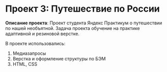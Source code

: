 # Проект 3: Путешествие по России

**Описание проекта**: Проект студента Яндекс Практикум о путешествии по нашей необъятной. Задача проекта обучение на практике адаптивной и резиновой верстке.

В проекте использовались:
1. Медиазапросы
2. Верстка и оформление структуры по БЭМ
3. HTML, CSS
